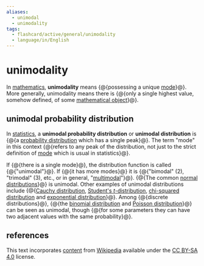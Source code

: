 ```yaml
---
aliases:
  - unimodal
  - unimodality
tags:
  - flashcard/active/general/unimodality
  - language/in/English
---
```


# unimodality

In [mathematics](mathematics.md), __unimodality__ means {@{possessing a unique [mode](mode%20(statistics).md)}@}. More generally, unimodality means there is {@{only a single highest value, somehow defined, of some [mathematical object](mathematical%20object.md)}@}. <!--SR:!2025-08-12,266,330!2025-04-15,172,310-->

## unimodal probability distribution

In [statistics](statistics.md), a __unimodal probability distribution__ or __unimodal distribution__ is {@{a [probability distribution](probability%20distribution.md) which has a single peak}@}. The term "mode" in this context {@{refers to any peak of the distribution, not just to the strict definition of [mode](mode%20(statistics).md) which is usual in statistics}@}. <!--SR:!2025-02-19,115,290!2025-06-26,229,330-->

If {@{there is a single mode}@}, the distribution function is called {@{"unimodal"}@}. If {@{it has more modes}@} it is {@{"bimodal" (2), "trimodal" (3), etc., or in general, "[multimodal](multimodal%20distribution.md)"}@}. {@{The common [normal distributions](normal%20distribution.md)}@} is unimodal. Other examples of unimodal distributions include {@{[Cauchy distribution](Cauchy%20distribution.md), [Student's _t_-distribution](Student's%20t-distribution.md), [chi-squared distribution](chi-squared%20distribution.md) and [exponential distribution](exponential%20distribution.md)}@}. Among {@{discrete distributions}@}, {@{the [binomial distribution](binomial%20distribution.md) and [Poisson distribution](poisson%20distribution.md)}@} can be seen as unimodal, though {@{for some parameters they can have two adjacent values with the same probability}@}. <!--SR:!2025-07-02,234,330!2025-08-08,263,330!2025-08-19,269,330!2025-07-18,246,330!2025-09-16,292,330!2025-04-01,142,290!2025-04-08,162,310!2025-04-11,166,310!2025-08-25,274,330-->

## references

This text incorporates [content](https://en.wikipedia.org/wiki/unimodality) from [Wikipedia](Wikipedia.md) available under the [CC BY-SA 4.0](https://creativecommons.org/licenses/by-sa/4.0/) license.
